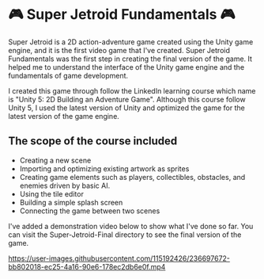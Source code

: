 #  :video_game: Super Jetroid Fundamentals :video_game:

Super Jetroid is a 2D action-adventure game created using the Unity game engine, and it is the first video game that I've created. Super Jetroid Fundamentals was the first step in creating the final version of the game. It helped me to understand the interface of the Unity game engine and the fundamentals of game development.

I created this game through follow the LinkedIn learning course which name is "Unity 5: 2D Building an Adventure Game". Although this course follow Unity 5, I used the latest version of Unity and optimized the game for the latest version of the game engine.

## The scope of the course included
 <ul>
  <li>Creating a new scene</li>
  <li>Importing and optimizing existing artwork as sprites</li>
  <li>Creating game elements such as players, collectibles, obstacles, and enemies driven by basic AI. </li>
  <li>Using the tile editor</li>
  <li>Building a simple splash screen</li>
  <li>Connecting the game between two scenes</li>
</ul>

I've added a demonstration video below to show what I've done so far. You can visit the Super-Jetroid-Final directory to see the final version of the game.


https://user-images.githubusercontent.com/115192426/236697672-bb802018-ec25-4a16-90e6-178ec2db6e0f.mp4

